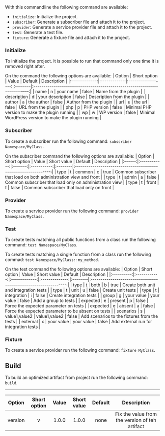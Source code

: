 
With this commandline the following command are available:

- `initialize`: Initialize the project.
- `subscriber`: Generate a subscriber file and attach it to the project.
- `provider`: Generate a service provider file and attach it to the project.
- `test`: Generate a test file.
- `fixture`: Generate a fixture file and attach it to the project.

### Initialize
To initialize the project.
It is possible to run that command only one time it is removed right after.

On the command the following options are available:
| Option        | Short option | Value              | Default | Description                                                                 |
|:-------------:|:------------:|:------------------:|:--------|:---------------------------------------------------------------------------:|
| name          |     n        | your name          | false   | Name from the plugin                                                        |
| description   |     d        | your description   | false   | Description from the plugin                                                 |
| author        |     a        | the author         | false   | Author from the plugin                                                      |
| url           |     u        | the url            | false   | URL from the plugin                                                         |
| php           |     p        | PHP version        | false   | Minimal PHP version to make the plugin running                              |
| wp            |     w        | WP version         | false   | Minimal WordPress version to make the plugin running                        |


### Subscriber
To create a subscriber run the following command: `subscriber Namespace/MyClass`.

On the subscriber command the following options are available:
| Option | Short option | Value   | Short value | Default | Description                                                       |
|:------:|:------------:|:-------:|:-----------:|:--------|:-----------------------------------------------------------------:|
| type   |     t        | common  | c           | true    | Common subscriber that load on both administration view and front |
| type   |     t        | admin   | a           | false   | Common subscriber that load only on administration view           |
| type   |     t        | front   | f           | false   | Common subscriber that load only on front                         |

### Provider
To create a service provider run the following command: `provider Namespace/MyClass`.

### Test
To create tests matching all public functions from a class run the following command: `test Namespace/MyClass`.

To create tests matching a single function from a class run the following commad: `test Namespace/MyClass::my_method`.

On the test command the following options are available:
| Option     | Short option | Value         | Short value    | Default | Description                                                       |
|:----------:|:------------:|:-------------:|:--------------:|:--------|:-----------------------------------------------------------------:|
| type       |     t        | both          | b              | true    | Create both unit and integration tests                            |
| type       |     t        | unit          | u              | false   | Create unit tests                                                 |
| type       |     t        | integration   | i              | false   | Create integration tests                                          |
| group      |     g        | your value    | your value     | false   | Add a group to tests                                              |
| expected   |     e        | present       | p              | false   | Force the expected parameter on tests                             |
| expected   |     e        | absent        | a              | false   | Force the expected parameter to be absent on tests                |
| scenarios  |     s        | value1,value2 | value1,value2  | false   | Add scenarios to the fixtures from the tests                      |
| external   |     x        | your value    | your value     | false   | Add external run for integration tests                            |

### Fixture
To create a service provider run the following command: `fixture MyClass`.

## Build
To build an optimized artifact from project run the following command: `build`.

---------------------------------------------------------------------
| Option | Short option | Value | Short value | Default| Description |
|:------:|:------------:|:------:|:----------:|:-----:|:-----------:|
| version | v | 1.0.0 | 1.0.0 | none | Fix the value from the version of teh artifact|
